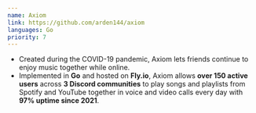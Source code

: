 ```yaml
---
name: Axiom
link: https://github.com/arden144/axiom
languages: Go
priority: 7
---
```


-   Created during the COVID-19 pandemic, Axiom lets friends continue to enjoy music together while online.
-   Implemented in **Go** and hosted on **Fly.io**, Axiom allows **over 150 active users** across **3 Discord communities** to play songs and playlists from Spotify and YouTube together in voice and video calls every day with **97% uptime since 2021**.
